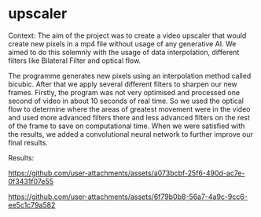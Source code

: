 # upscaler
Context:
The aim of the project was to create a video upscaler that would create new pixels in a mp4 file without usage of any generative AI. We aimed to do this solemnly with the usage of data interpolation, different filters like Bilateral Filter and optical flow.

The programme generates new pixels using an interpolation method called bicubic. After that we apply several different filters to sharpen our new frames. Firstly, the program was not very optimised and processed one second of video in about 10 seconds of real time. So we used the optical flow to determine where the areas of greatest movement were in the video and used more advanced filters there and less advanced filters on the rest of the frame to save on computational time. When we were satisfied with the results, we added a convolutional neural network to further improve our final results.

Results:

https://github.com/user-attachments/assets/a073bcbf-25f6-490d-ac7e-0f3431f07e55

https://github.com/user-attachments/assets/6f79b0b8-56a7-4a9c-9cc6-ee5c1c79a582

